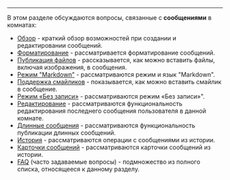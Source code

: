 ***

В этом разделе обсуждаются вопросы, связанные с **сообщениями** в комнатах:

 - [Обзор](/articles/ru/messages/conspectus-messages) - краткий обзор возможностей при создании и редактировании сообщений.
 - [Форматирование](/articles/ru/messages/formatting) - рассматривается форматирование сообщений.
 - [Публикация файлов](/articles/ru/messages/files) - рассказывается, как можно вставить файлы, включая изображения, в сообщения.
 - [Режим "Markdown"](/articles/ru/messages/markdown) - рассматриваются режим и язык "Markdown".
 - [Поддержка смайликов](/articles/ru/messages/emoji-support) - показывается, как можно вставить смайлик в сообщение.
 - [Режим «Без записи»](/articles/ru/messages/otr) - рассматриваются режим «Без записи»".
 - [Редактирование](/articles/ru/messages/editing) - рассматриваются функциональность редактирования последнего сообщения пользователя в данной комнате.
 - [Длинные сообщения](/articles/ru/messages/long) - рассматриваются функциональность публикации длинных сообщений.
 - [История](/articles/ru/messages/history) - рассматриваются операции с сообщениями из истории.
 - [Карточки сообщений](/articles/ru/messages/message-cards) - рассматриваются карточки сообщений из истории.
 - [FAQ](/articles/ru/messages/faq-messages) (часто задаваемые вопросы) - подмножество из полного списка, относящееся к данному разделу.
